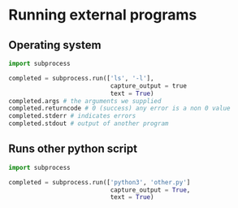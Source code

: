 # Running external programs

## Operating system

```python
import subprocess

completed = subprocess.run(['ls', '-l'],
                            capture_output = true
                            text = True)
completed.args # the arguments we supplied
completed.returncode # 0 (success) any error is a non 0 value
completed.stderr # indicates errors
completed.stdout # output of another program
```

## Runs other python script

```python
import subprocess

completed = subprocess.run(['python3', 'other.py']
                            capture_output = True,
                            text = True)
```
